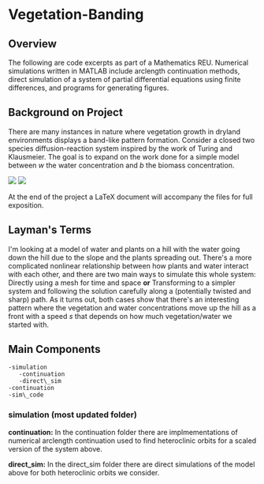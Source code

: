 # Vegetation-Banding

## Overview

The following are code excerpts as part of a Mathematics REU. Numerical simulations written in MATLAB include arclength continuation methods, direct simulation of a system of partial differential equations using finite differences, and programs for generating figures.

## Background on Project

There are many instances in nature where vegetation growth in dryland environments displays a band-like pattern formation. Consider a closed two species diffusion-reaction system inspired by the work of Turing and Klausmeier. The goal is to expand on the work done for a simple model between *w* the water concentration and *b* the biomass concentration. 

<img src="https://latex.codecogs.com/gif.latex?b_t=b_{xx}+wb^2-b"/>
<img src="https://latex.codecogs.com/gif.latex?w_t=cw_x-wb^2+b"/>

At the end of the project a LaTeX document will accompany the files for full exposition.

## Layman's Terms

I'm looking at a model of water and plants on a hill with the water going down the hill due to the slope and the plants spreading out. There's a more complicated nonlinear relationship between how plants and water interact with each other, and there are two main ways to simulate this whole system: Directly using a mesh for time and space **or** Transforming to a simpler system and following the solution carefully along a (potentially twisted and sharp) path. As it turns out, both cases show that there's an interesting pattern where the vegetation and water concentrations move up the hill as a front with a speed *s* that depends on how much vegetation/water we started with.

## Main Components
```
-simulation
   -continuation
   -direct\_sim
-continuation
-sim\_code
```
### simulation (most updated folder)

**continuation:** In the continuation folder there are implmementations of numerical arclength continuation used to find heteroclinic orbits for a scaled version of the system above.  

**direct\_sim:** In the direct\_sim folder there are direct simulations of the model above for both heteroclinic orbits we consider.




